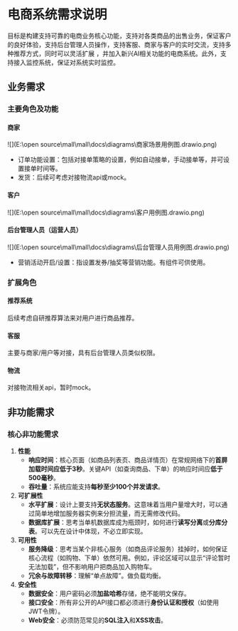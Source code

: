 # 电商系统需求说明

目标是构建支持可靠的电商业务核心功能，支持对各类商品的出售业务，保证客户的良好体验，支持后台管理人员操作，支持客服、商家与客户的实时交流，支持多种推荐方式，同时可以灵活扩展 ，并加入新兴AI相关功能的电商系统。此外，支持接入监控系统，保证对系统实时监控。

## 业务需求

### 主要角色及功能

#### 商家

![](E:\open source\mall\mall\docs\diagrams\商家场景用例图.drawio.png)

- 订单功能设置：包括对接单策略的设置，例如自动接单，手动接单等，并可设置接单时间等。
- 发货：后续可考虑对接物流api或mock。

#### 客户

![](E:\open source\mall\mall\docs\diagrams\客户用例图.drawio.png)

#### 后台管理人员（运营人员）

![](E:\open source\mall\mall\docs\diagrams\后台管理人员用例图.drawio.png)

- 营销活动开启/设置：指设置发券/抽奖等营销功能。有组件可供使用。

### 扩展角色

#### 推荐系统

后续考虑自研推荐算法来对用户进行商品推荐。

#### 客服

主要与商家/用户等对接，具有后台管理人员类似权限。

#### 物流

对接物流相关api，暂时mock。

## 非功能需求

### 核心非功能需求

1. **性能**
   - **响应时间**：核心页面（如商品列表页、商品详情页）在常规网络下的**首屏加载时间应低于3秒**。关键API（如查询商品、下单）的响应时间应**低于500毫秒**。
   - **吞吐量**：系统应能支持**每秒至少100个并发请求**。
2. **可扩展性**
   - **水平扩展**：设计上要支持**无状态服务**。这意味着当用户量增大时，可以通过简单地增加服务器实例来分担流量，而无需修改代码。
   - **数据库扩展**：思考当单机数据库成为瓶颈时，如何进行**读写分离**或**分库分表**。可以先在设计中体现，不必立即实现。
3. **可用性**
   - **服务降级**：思考当某个非核心服务（如商品评论服务）挂掉时，如何保证核心流程（如购物、下单）依然可用。例如，评论区域可以显示“评论暂时无法加载”，但不影响用户把商品加入购物车。
   - **冗余与故障转移**：理解“单点故障”。做负载均衡。
4. **安全性**
   - **数据安全**：用户密码必须**加盐哈希**存储，绝不能明文保存。
   - **接口安全**：所有非公开的API接口都必须进行**身份认证和授权**（如使用JWT令牌）。
   - **Web安全**：必须防范常见的**SQL注入**和**XSS攻击**。